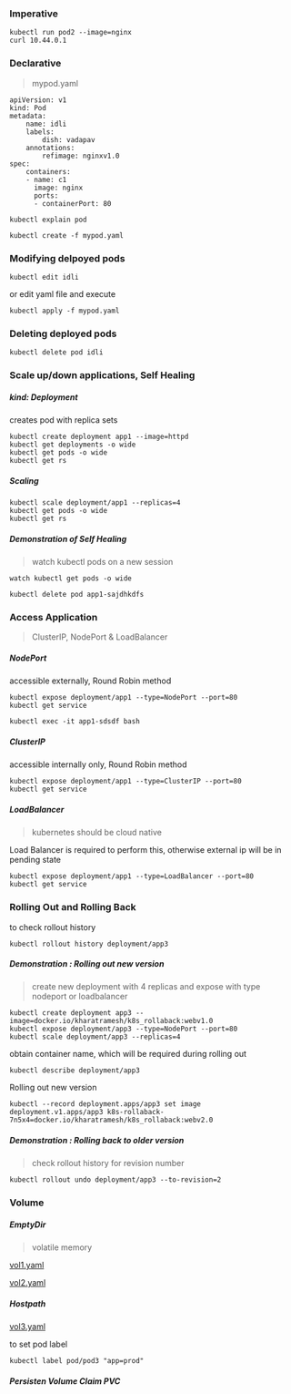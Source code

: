 ### Imperative
```
kubectl run pod2 --image=nginx  
curl 10.44.0.1                                         
```

### Declarative
> mypod.yaml
```
apiVersion: v1
kind: Pod
metadata:
    name: idli
    labels:
        dish: vadapav
    annotations:
        refimage: nginxv1.0
spec:
    containers:
    - name: c1
      image: nginx
      ports:
      - containerPort: 80
```

```
kubectl explain pod
```

```
kubectl create -f mypod.yaml  
```

### Modifying delpoyed pods
```
kubectl edit idli
```
or
edit yaml file
and execute
```
kubectl apply -f mypod.yaml
```

### Deleting deployed pods
```
kubectl delete pod idli
```

### Scale up/down applications, Self Healing

##### kind: Deployment
creates pod with replica sets
```
kubectl create deployment app1 --image=httpd
kubectl get deployments -o wide
kubectl get pods -o wide
kubectl get rs
```

##### Scaling
```
kubectl scale deployment/app1 --replicas=4
kubectl get pods -o wide
kubectl get rs
```

##### Demonstration of Self Healing
> watch kubectl pods on a new session
```
watch kubectl get pods -o wide
```

```
kubectl delete pod app1-sajdhkdfs
```

### Access Application
> ClusterIP, NodePort & LoadBalancer

##### NodePort
accessible externally, Round Robin method
```
kubectl expose deployment/app1 --type=NodePort --port=80
kubectl get service
```

```
kubectl exec -it app1-sdsdf bash
```

##### ClusterIP
accessible internally only, Round Robin method
```
kubectl expose deployment/app1 --type=ClusterIP --port=80
kubectl get service
```

##### LoadBalancer
> kubernetes should be cloud native

Load Balancer is required to perform this, otherwise external
ip will be in pending state
```
kubectl expose deployment/app1 --type=LoadBalancer --port=80
kubectl get service
```

### Rolling Out and Rolling Back
to check rollout history
```
kubectl rollout history deployment/app3
```
##### Demonstration : Rolling out new version
> create new deployment with 4 replicas and expose with type nodeport or loadbalancer
```
kubectl create deployment app3 --image=docker.io/kharatramesh/k8s_rollaback:webv1.0
kubectl expose deployment/app3 --type=NodePort --port=80
kubectl scale deployment/app3 --replicas=4
```

obtain container name, which will be required during rolling out
```
kubectl describe deployment/app3
```

Rolling out new version
```
kubectl --record deployment.apps/app3 set image deployment.v1.apps/app3 k8s-rollaback-7n5x4=docker.io/kharatramesh/k8s_rollaback:webv2.0
```

##### Demonstration : Rolling back to older version
> check rollout history for revision number
```
kubectl rollout undo deployment/app3 --to-revision=2
```

### Volume

##### EmptyDir
> volatile memory

[vol1.yaml](https://gitlab-nht.stackroute.in/Laribok.Syiemlieh/openstack-notes/-/blob/master/vol1.yaml)

[vol2.yaml](https://gitlab-nht.stackroute.in/Laribok.Syiemlieh/openstack-notes/-/blob/master/vol1.yaml)

##### Hostpath
> 

[vol3.yaml](https://gitlab-nht.stackroute.in/Laribok.Syiemlieh/openstack-notes/-/blob/master/vol3.yaml)

to set pod label
```
kubectl label pod/pod3 "app=prod"
```

##### Persisten Volume Claim PVC
>


